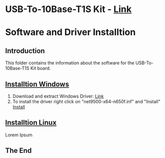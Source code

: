 **USB-To-10Base-T1S Kit** - [Link](https://)
====================================================

# Software and Driver Installtion

## Introduction
This folder contains the information about the software for the USB-To-10Base-T1S Kit board.

 ## [Installtion Windows](https://github.com/jpiwek/trustify/tree/master/software/example/win_install)

1. Download and extract Windows Driver: [Link](https://github.com/jpiwek/trustify/tree/master/driver/Windows_Driver_DRAFT.zip)
2. To install the driver right click on "net9500-x64-n650f.inf" and "Install" [Install](images/win_install_1.png)


  ## [Installtion Linux](https://github.com/jpiwek/trustify/tree/master/software/example/linux_install)

Lorem Ipsum

## The End
